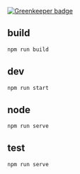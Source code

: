 
[![Greenkeeper badge](https://badges.greenkeeper.io/murka/starter.svg)](https://greenkeeper.io/)


## build

```sh 
npm run build
```

## dev

```sh 
npm run start
```

## node

```sh 
npm run serve
```

## test

```sh 
npm run serve
```